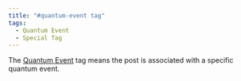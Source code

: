 ```yaml
---
title: "#quantum-event tag"
tags:
  - Quantum Event
  - Special Tag
---
```


The [Quantum Event](/tags/#quantum-event) tag means the post is associated with a specific quantum event.


